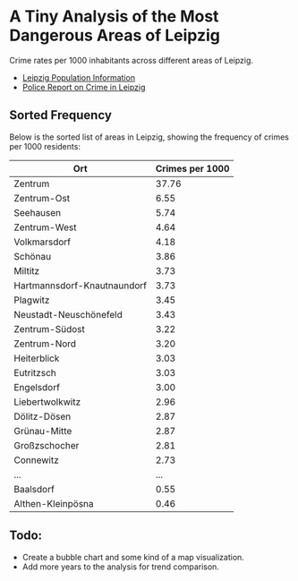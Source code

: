 # A Tiny Analysis of the Most Dangerous Areas of Leipzig

Crime rates per 1000 inhabitants across different areas of Leipzig.

- [Leipzig Population Information](https://geoportal.leipzig.de/arcgis/apps/experiencebuilder/experience/?id=9face06dfa3d44f0ab298a62ed972419&page=page_0)
- [Police Report on Crime in Leipzig](https://www.polizei.sachsen.de/de/103111.htm)

## Sorted Frequency

Below is the sorted list of areas in Leipzig, showing the frequency of crimes per 1000 residents:

| Ort                       | Crimes per 1000 |
|---------------------------|-----------------|
| Zentrum                   | 37.76           |
| Zentrum-Ost               | 6.55            |
| Seehausen                 | 5.74            |
| Zentrum-West              | 4.64            |
| Volkmarsdorf              | 4.18            |
| Schönau                   | 3.86            |
| Miltitz                   | 3.73            |
| Hartmannsdorf-Knautnaundorf | 3.73         |
| Plagwitz                  | 3.45            |
| Neustadt-Neuschönefeld    | 3.43            |
| Zentrum-Südost            | 3.22            |
| Zentrum-Nord              | 3.20            |
| Heiterblick               | 3.03            |
| Eutritzsch                | 3.03            |
| Engelsdorf                | 3.00            |
| Liebertwolkwitz           | 2.96            |
| Dölitz-Dösen              | 2.87            |
| Grünau-Mitte              | 2.87            |
| Großzschocher             | 2.81            |
| Connewitz                 | 2.73            |
| ...                       | ...             |
| Baalsdorf                 | 0.55            |
| Althen-Kleinpösna         | 0.46            |

## Todo:
- Create a bubble chart and some kind of a map visualization.
- Add more years to the analysis for trend comparison.
